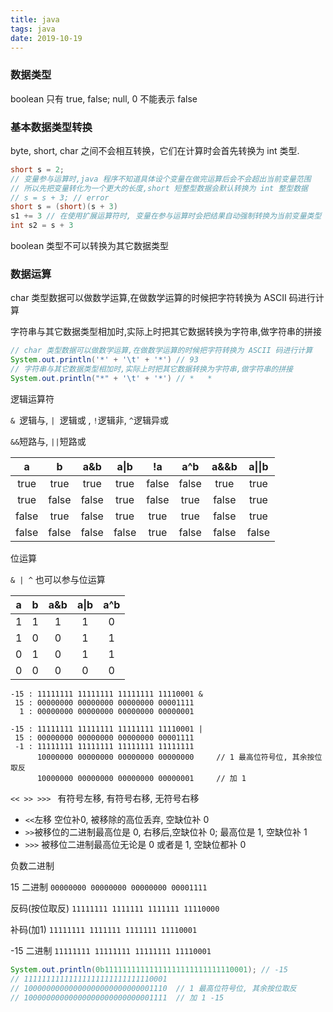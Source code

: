```yaml
---
title: java
tags: java
date: 2019-10-19
---
```


### 数据类型

boolean 只有 true, false; null, 0 不能表示 false

### 基本数据类型转换

byte, short, char 之间不会相互转换，它们在计算时会首先转换为 int 类型.

```java
short s = 2;
// 变量参与运算时,java 程序不知道具体设个变量在做完运算后会不会超出当前变量范围
// 所以先把变量转化为一个更大的长度,short 短整型数据会默认转换为 int 整型数据
// s = s + 3; // error
short s = (short)(s + 3) 
s1 += 3 // 在使用扩展运算符时, 变量在参与运算时会把结果自动强制转换为当前变量类型
int s2 = s + 3
```



boolean 类型不可以转换为其它数据类型

### 数据运算

char 类型数据可以做数学运算,在做数学运算的时候把字符转换为 ASCII 码进行计算

 字符串与其它数据类型相加时,实际上时把其它数据转换为字符串,做字符串的拼接

```java
// char 类型数据可以做数学运算,在做数学运算的时候把字符转换为 ASCII 码进行计算
System.out.println('*' + '\t' + '*') // 93
// 字符串与其它数据类型相加时,实际上时把其它数据转换为字符串,做字符串的拼接
System.out.println("*" + '\t' + '*') // *	*
```

逻辑运算符

`& `逻辑与, `| `逻辑或 , `!`逻辑非, `^`逻辑异或

`&&`短路与, `||`短路或

|   a   |   b   |  a&b  | a\|b  |  !a   |  a^b  | a&&b  | a\|\|b |
| :---: | :---: | :---: | :---: | :---: | :---: | :---: | :----: |
| true  | true  | true  | true  | false | false | true  |  true  |
| true  | false | false | true  | false | true  | false |  true  |
| false | true  | false | true  | true  | true  | false |  true  |
| false | false | false | false | true  | false | false | false  |

位运算

`& | ^` 也可以参与位运算

|  a   |  b   | a&b  | a\|b | a^b  |
| :--: | :--: | :--: | :--: | :--: |
|  1   |  1   |  1   |  1   |  0   |
|  1   |  0   |  0   |  1   |  1   |
|  0   |  1   |  0   |  1   |  1   |
|  0   |  0   |  0   |  0   |  0   |

```
-15 : 11111111 11111111 11111111 11110001 &
 15 : 00000000 00000000 00000000 00001111
  1 : 00000000 00000000 00000000 00000001
  
-15 : 11111111 11111111 11111111 11110001 |
 15 : 00000000 00000000 00000000 00001111
 -1 : 11111111 11111111 11111111 11111111
      10000000 00000000	00000000 00000000     // 1 最高位符号位, 其余按位取反
      10000000 00000000 00000000 00000001     // 加 1
```

`<< >> >>> ` 有符号左移, 有符号右移, 无符号右移

- `<<`左移 空位补0, 被移除的高位丢弃, 空缺位补 0
- `>>`被移位的二进制最高位是 0, 右移后,空缺位补 0; 最高位是 1, 空缺位补 1
- `>>>` 被移位二进制最高位无论是 0 或者是 1, 空缺位都补 0

负数二进制

15 二进制 `00000000 00000000 00000000 00001111`

反码(按位取反) `11111111 1111111 1111111 11110000`

补码(加1) `11111111 1111111 1111111 11110001`

-15 二进制 `11111111 11111111 11111111 11110001`

```java
System.out.println(0b11111111111111111111111111110001); // -15
// 11111111111111111111111111110001
// 10000000000000000000000000001110  // 1 最高位符号位, 其余按位取反
// 10000000000000000000000000001111  // 加 1 -15
```

